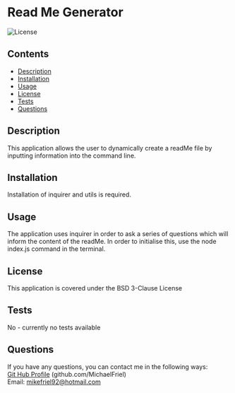 # Read Me Generator
![License](https://img.shields.io/badge/License-BSD_3--Clause-blue.svg)
## Contents
- [Description](#description)
- [Installation](#installation)
- [Usage](#usage)
- [License](#license)
- [Tests](#tests)
- [Questions](#questions)

## Description
This application allows the user to dynamically create a readMe file by inputting information into the command line.

## Installation
Installation of inquirer and utils is required.

## Usage
The application uses inquirer in order to ask a series of questions which will inform the content of the readMe. In order to initialise this, use the node index.js command in the terminal.

## License
This application is covered under the BSD 3-Clause License

## Tests
No - currently no tests available

## Questions
If you have any questions, you can contact me in the following ways:<br/>
[Git Hub Profile](https://github.com/MichaelFriel) (github.com/MichaelFriel)<br/>
Email: mikefriel92@hotmail.com
